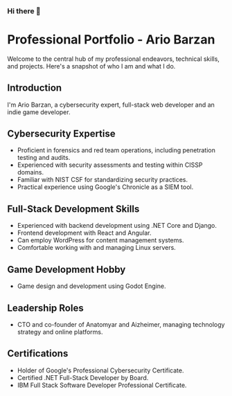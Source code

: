 ### Hi there 👋

# Professional Portfolio - Ario Barzan

Welcome to the central hub of my professional endeavors, technical skills, and projects. Here's a snapshot of who I am and what I do.

## Introduction

I'm Ario Barzan, a cybersecurity expert, full-stack web developer and an indie game developer.

## Cybersecurity Expertise

- Proficient in forensics and red team operations, including penetration testing and audits.
- Experienced with security assessments and testing within CISSP domains.
- Familiar with NIST CSF for standardizing security practices.
- Practical experience using Google's Chronicle as a SIEM tool.

## Full-Stack Development Skills

- Experienced with backend development using .NET Core and Django.
- Frontend development with React and Angular.
- Can employ WordPress for content management systems.
- Comfortable working with and managing Linux servers.
  
## Game Development Hobby

- Game design and development using Godot Engine.

## Leadership Roles

- CTO and co-founder of Anatomyar and Aizheimer, managing technology strategy and online platforms.

## Certifications

- Holder of Google's Professional Cybersecurity Certificate.
- Certified .NET Full-Stack Developer by Board.
- IBM Full Stack Software Developer Professional Certificate.
